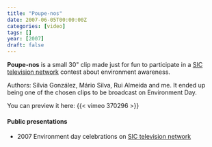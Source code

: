 ```yaml
---
title: "Poupe-nos"
date: 2007-06-05T00:00:00Z
categories: [video]
tags: []
year: [2007]
draft: false
---
```


**Poupe-nos** is a small 30" clip made just for fun to participate in a [SIC television network][1] contest about environment awareness.
<!--more-->

Authors: Sílvia González, Mário Silva, Rui Almeida and me. It ended up being one of the chosen clips to be broadcast on Environment Day.

You can preview it here:
{{< vimeo 370296 >}}

#### Public presentations

* 2007 Environment day celebrations on [SIC television network][1]

[1]: http://www.sic.pt
